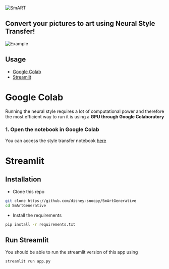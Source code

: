 ![SmART](https://storage.googleapis.com/smartgenerative/style/SmArt%20style%20transfer%20(2).png)

## Convert your pictures to art using Neural Style Transfer! 

![Example](https://storage.googleapis.com/smartgenerative/style/example-trees.png)

## Usage
  - [Google Colab](#google-colab)
  - [Streamlit](#streamlit)

# Google Colab 
Running the neural style requires a lot of computational power and therefore the most efficient way to run it is using a **GPU through Google Colaboratory** 

### 1. Open the notebook in Google Colab

You can access the style transfer notebook [here](https://colab.research.google.com/github/disney-snoopy/SmArtGenerative/blob/master/notebooks/style_transfer_tf.ipynb)


# Streamlit 

## Installation

- Clone this repo

```bash
git clone https://github.com/disney-snoopy/SmArtGenerative
cd SmArtGenerative
```
- Install the requirements

```bash
pip install -r requirements.txt
```

## Run Streamlit 

You should be able to run the streamlit version of this app using 

```bash
streamlit run app.py
```



